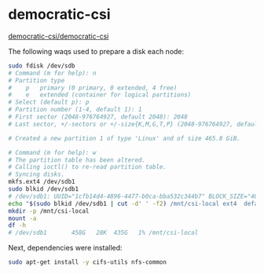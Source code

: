 # democratic-csi

[democratic-csi/democratic-csi](https://github.com/democratic-csi/democratic-csi)

The following waqs used to prepare a disk each node:

```sh
sudo fdisk /dev/sdb
# Command (m for help): n
# Partition type
#    p   primary (0 primary, 0 extended, 4 free)
#    e   extended (container for logical partitions)
# Select (default p): p
# Partition number (1-4, default 1): 1
# First sector (2048-976764927, default 2048): 2048
# Last sector, +/-sectors or +/-size{K,M,G,T,P} (2048-976764927, default 976764927): 976764927

# Created a new partition 1 of type 'Linux' and of size 465.8 GiB.

# Command (m for help): w
# The partition table has been altered.
# Calling ioctl() to re-read partition table.
# Syncing disks.
mkfs.ext4 /dev/sdb1
sudo blkid /dev/sdb1
# /dev/sdb1: UUID="1cfb14d4-4896-4477-b0ca-bba532c344b7" BLOCK_SIZE="4096" TYPE="ext4" PARTUUID="3d283586-01"
echo "$(sudo blkid /dev/sdb1 | cut -d' ' -f2) /mnt/csi-local ext4  defaults   0 0" >> /etc/fstab
mkdir -p /mnt/csi-local
mount -a
df -h
# /dev/sdb1       458G   28K  435G   1% /mnt/csi-local
```

Next, dependencies were installed:

```sh
sudo apt-get install -y cifs-utils nfs-common
```
